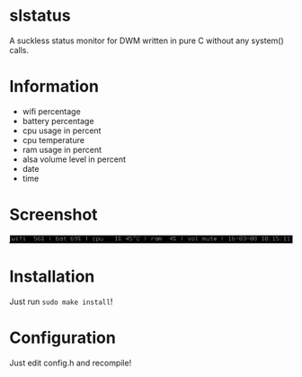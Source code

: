 # slstatus

A suckless status monitor for DWM written in pure C without any system() calls.

# Information

- wifi percentage
- battery percentage
- cpu usage in percent
- cpu temperature
- ram usage in percent
- alsa volume level in percent
- date
- time

# Screenshot

![screenshot](screenshot.png)

# Installation

Just run ```sudo make install```!

# Configuration

Just edit config.h and recompile!
